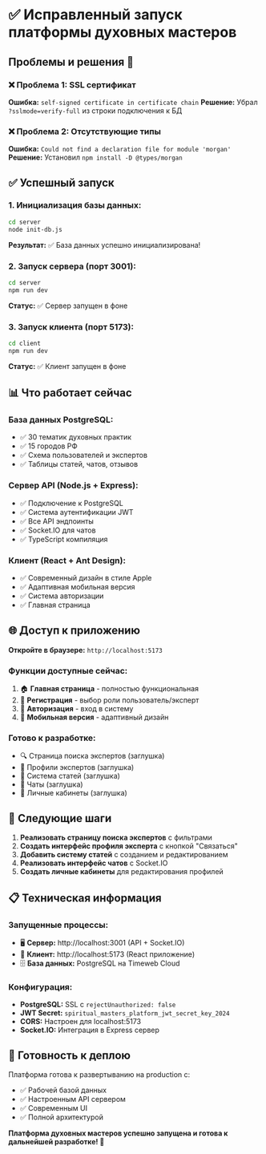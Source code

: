 # ✅ Исправленный запуск платформы духовных мастеров

## Проблемы и решения 🔧

### ❌ Проблема 1: SSL сертификат
**Ошибка:** `self-signed certificate in certificate chain`
**Решение:** Убрал `?sslmode=verify-full` из строки подключения к БД

### ❌ Проблема 2: Отсутствующие типы
**Ошибка:** `Could not find a declaration file for module 'morgan'`
**Решение:** Установил `npm install -D @types/morgan`

## ✅ Успешный запуск

### 1. Инициализация базы данных:
```bash
cd server
node init-db.js
```
**Результат:** ✅ База данных успешно инициализирована!

### 2. Запуск сервера (порт 3001):
```bash
cd server
npm run dev
```
**Статус:** ✅ Сервер запущен в фоне

### 3. Запуск клиента (порт 5173):
```bash
cd client
npm run dev
```
**Статус:** ✅ Клиент запущен в фоне

## 📊 Что работает сейчас

### База данных PostgreSQL:
- ✅ 30 тематик духовных практик
- ✅ 15 городов РФ
- ✅ Схема пользователей и экспертов
- ✅ Таблицы статей, чатов, отзывов

### Сервер API (Node.js + Express):
- ✅ Подключение к PostgreSQL
- ✅ Система аутентификации JWT
- ✅ Все API эндпоинты
- ✅ Socket.IO для чатов
- ✅ TypeScript компиляция

### Клиент (React + Ant Design):
- ✅ Современный дизайн в стиле Apple
- ✅ Адаптивная мобильная версия
- ✅ Система авторизации
- ✅ Главная страница

## 🌐 Доступ к приложению

**Откройте в браузере:** `http://localhost:5173`

### Функции доступные сейчас:
1. 🏠 **Главная страница** - полностью функциональная
2. 🔐 **Регистрация** - выбор роли пользователь/эксперт
3. 🔑 **Авторизация** - вход в систему
4. 📱 **Мобильная версия** - адаптивный дизайн

### Готово к разработке:
- 🔍 Страница поиска экспертов (заглушка)
- 👤 Профили экспертов (заглушка)
- 📝 Система статей (заглушка)
- 💬 Чаты (заглушка)
- 👥 Личные кабинеты (заглушка)

## 🎯 Следующие шаги

1. **Реализовать страницу поиска экспертов** с фильтрами
2. **Создать интерфейс профиля эксперта** с кнопкой "Связаться"
3. **Добавить систему статей** с созданием и редактированием
4. **Реализовать интерфейс чатов** с Socket.IO
5. **Создать личные кабинеты** для редактирования профилей

## 📋 Техническая информация

### Запущенные процессы:
- 🖥️ **Сервер:** http://localhost:3001 (API + Socket.IO)
- 📱 **Клиент:** http://localhost:5173 (React приложение)
- 🗄️ **База данных:** PostgreSQL на Timeweb Cloud

### Конфигурация:
- **PostgreSQL:** SSL с `rejectUnauthorized: false`
- **JWT Secret:** `spiritual_masters_platform_jwt_secret_key_2024`
- **CORS:** Настроен для localhost:5173
- **Socket.IO:** Интеграция в Express сервер

## 🚀 Готовность к деплою

Платформа готова к развертыванию на production с:
- ✅ Рабочей базой данных
- ✅ Настроенным API сервером
- ✅ Современным UI
- ✅ Полной архитектурой

**Платформа духовных мастеров успешно запущена и готова к дальнейшей разработке! 🎉**
